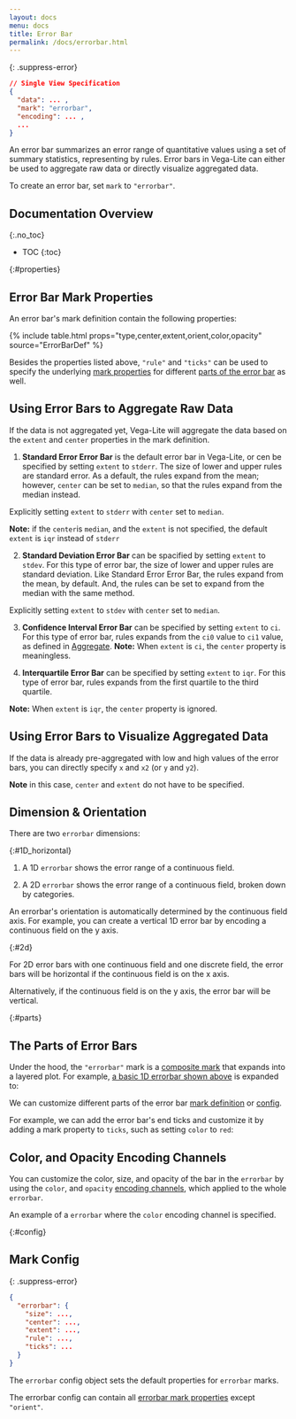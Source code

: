 ```yaml
---
layout: docs
menu: docs
title: Error Bar
permalink: /docs/errorbar.html
---
```


{: .suppress-error}
```json
// Single View Specification
{
  "data": ... ,
  "mark": "errorbar",
  "encoding": ... ,
  ...
}
```

An error bar summarizes an error range of quantitative values using a set of summary statistics, representing by rules.
Error bars in Vega-Lite can either be used to aggregate raw data or directly visualize aggregated data.

To create an error bar, set `mark` to `"errorbar"`.

## Documentation Overview
{:.no_toc}

- TOC
{:toc}

{:#properties}
## Error Bar Mark Properties

An error bar's mark definition contain the following properties:

{% include table.html props="type,center,extent,orient,color,opacity" source="ErrorBarDef" %}

Besides the properties listed above, `"rule"` and `"ticks"` can be used to specify the underlying [mark properties](mark.html#mark-def) for different [parts of the error bar](#parts) as well.


## Using Error Bars to Aggregate Raw Data

If the data is not aggregated yet, Vega-Lite will aggregate the data based on the `extent` and `center` properties in the mark definition.


1) __Standard Error Error Bar__ is the default error bar in Vega-Lite, or cen be specified by setting `extent` to `stderr`. The size of lower and upper rules are standard error. As a default, the rules expand from the mean; however, `center` can be set to `median`, so that the rules expand from the median instead.

<div class="vl-example" data-name="errorbar_2d_horizontal"></div>

Explicitly setting `extent` to `stderr` with `center` set to `median`.

<div class="vl-example" data-name="errorbar_2d_horizontal_median_stderr"></div>

**Note:** if the `center`is `median`, and the `extent` is not specified, the default `extent` is `iqr` instead of `stderr`

<div class="vl-example" data-name="errorbar_2d_horizontal_median"></div>


2) __Standard Deviation Error Bar__ can be spacified by setting `extent` to `stdev`. For this type of error bar, the size of lower and upper rules are standard deviation. Like Standard Error Error Bar, the rules expand from the mean, by default. And, the rules can be set to expand from the median with the same method.

<div class="vl-example" data-name="errorbar_2d_horizontal_stdev"></div>

Explicitly setting `extent` to `stdev` with `center` set to `median`.

<div class="vl-example" data-name="errorbar_2d_horizontal_median_stdev"></div>


3) __Confidence Interval Error Bar__ can be specified by setting `extent` to `ci`. For this type of error bar, rules expands from the `ci0` value to `ci1` value, as defined in [Aggregate](aggregate.html#ops). **Note:** When `extent` is `ci`, the `center` property is meaningless.

<div class="vl-example" data-name="errorbar_2d_horizontal_ci"></div>


4) __Interquartile Error Bar__ can be specified by setting `extent` to `iqr`. For this type of error bar, rules expands from the first quartile to the third quartile.

**Note:** When `extent` is `iqr`, the `center` property is ignored.

<div class="vl-example" data-name="errorbar_2d_horizontal_iqr"></div>



## Using Error Bars to Visualize Aggregated Data

If the data is already pre-aggregated with low and high values of the error bars, you can directly specify `x` and `x2` (or `y` and `y2`).

<div class="vl-example" data-name="errorbar_2d_horizontal_pre_aggregated"></div>

**Note** in this case, `center` and `extent` do not have to be specified.

## Dimension & Orientation
There are two `errorbar` dimensions:

{:#1D_horizontal}
1) A 1D `errorbar` shows the error range of a continuous field.
<div class="vl-example" data-name="errorbar_1d_horizontal"></div>

2) A 2D `errorbar` shows the error range of a continuous field, broken down by categories.
<div class="vl-example" data-name="errorbar_2d_horizontal"></div>

An errorbar's orientation is automatically determined by the continuous field axis.
For example, you can create a vertical 1D error bar by encoding a continuous field on the y axis.

<div class="vl-example" data-name="errorbar_1d_vertical"></div>

{:#2d}

For 2D error bars with one continuous field and one discrete field,
the error bars will be horizontal if the continuous field is on the x axis.

<div class="vl-example" data-name="errorbar_2d_horizontal"></div>

Alternatively, if the continuous field is on the y axis, the error bar will be vertical.

<div class="vl-example" data-name="errorbar_2d_vertical"></div>

{:#parts}
## The Parts of Error Bars

Under the hood, the `"errorbar"` mark is a [composite mark](mark.html#composite-marks) that expands into a layered plot.  For example, [a basic 1D errorbar shown above](#1D_horizontal) is expanded to:

<div class="vl-example" data-name="normalized/errorbar_1d_horizontal_normalized"></div>

We can customize different parts of the error bar [mark definition](#properties) or [config](#config).

For example, we can add the error bar's end ticks and customize it by adding a mark property to `ticks`, such as setting `color` to `red`:

<div class="vl-example" data-name="errorbar_2d_horizontal_custom_ticks"></div>

## Color, and Opacity Encoding Channels

You can customize the color, size, and opacity of the bar in the `errorbar` by using the `color`, and `opacity` [encoding channels](encoding.html#channels), which applied to the whole `errorbar`.

An example of a `errorbar` where the `color` encoding channel is specified.

<div class="vl-example" data-name="errorbar_2d_horizontal_custom_mark"></div>


{:#config}
## Mark Config
{: .suppress-error}
```json
{
  "errorbar": {
    "size": ...,
    "center": ...,
    "extent": ...,
    "rule": ...,
    "ticks": ...
  }
}
```

The `errorbar` config object sets the default properties for `errorbar` marks.

The errorbar config can contain all [errorbar mark properties](#properties) except `"orient"`.


